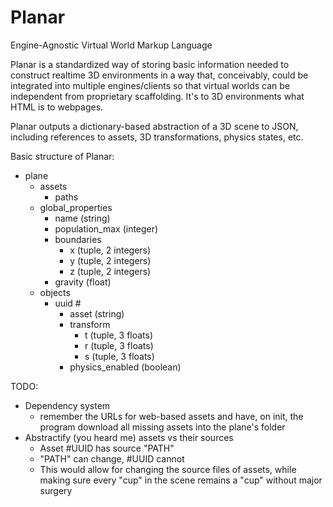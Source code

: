 # Planar
Engine-Agnostic Virtual World Markup Language

Planar is a standardized way of storing basic information needed to construct realtime 3D environments in a way that, conceivably, could be integrated into multiple engines/clients so that virtual worlds can be independent from proprietary scaffolding. It's to 3D environments what HTML is to webpages.

Planar outputs a dictionary-based abstraction of a 3D scene to JSON, including references to assets, 3D transformations, physics states, etc.

Basic structure of Planar:
- plane
  - assets
    - paths
  - global_properties
    - name (string)
    - population_max (integer)
    - boundaries
      - x (tuple, 2 integers)
      - y (tuple, 2 integers)
      - z (tuple, 2 integers)
    - gravity (float)
  - objects
    - uuid #
      - asset (string)
      - transform
        - t (tuple, 3 floats)
        - r (tuple, 3 floats)
        - s (tuple, 3 floats)
      - physics_enabled (boolean)

TODO:
- Dependency system
  - remember the URLs for web-based assets and have, on init, the program download all missing assets into the plane's folder
- Abstractify (you heard me) assets vs their sources
  - Asset #UUID has source "PATH"
  - "PATH" can change, #UUID cannot
  - This would allow for changing the source files of assets, while making sure every "cup" in the scene remains a "cup" without major surgery
